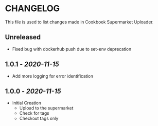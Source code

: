 # CHANGELOG

This file is used to list changes made in Cookbook Supermarket Uploader.

## Unreleased

- Fixed bug with dockerhub push due to set-env deprecation

## 1.0.1 - *2020-11-15*

- Add more logging for error identification

## 1.0.0 - *2020-11-15*

- Initial Creation
  - Upload to the supermarket
  - Check for tags
  - Checkout tags only
